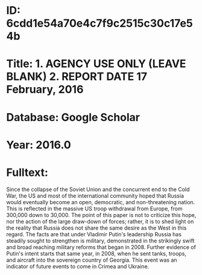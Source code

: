 # ID: 6cdd1e54a70e4c7f9c2515c30c17e54b
# Title: 1. AGENCY USE ONLY (LEAVE BLANK) 2. REPORT DATE 17 February, 2016
# Database: Google Scholar
# Year: 2016.0
# Fulltext:
Since the collapse of the Soviet Union and the concurrent end to the Cold War, the US and most of the international community hoped that Russia would eventually become an open, democratic, and non-threatening nation.
This is reflected in the massive US troop withdrawal from Europe, from 300,000 down to 30,000.
The point of this paper is not to criticize this hope, nor the action of the large draw-down of forces; rather, it is to shed light on the reality that Russia does not share the same desire as the West in this regard.
The facts are that under Vladimir Putin's leadership Russia has steadily sought to strengthen is military, demonstrated in the strikingly swift and broad reaching military reforms that began in 2008.
Further evidence of Putin's intent starts that same year, in 2008, when he sent tanks, troops, and aircraft into the sovereign country of Georgia.
This event was an indicator of future events to come in Crimea and Ukraine.